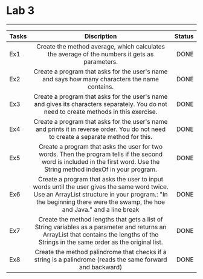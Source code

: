 # Lab 3

---

| Tasks |                                                                                                                 Discription                                                                                                                  | Status |
|-------|:--------------------------------------------------------------------------------------------------------------------------------------------------------------------------------------------------------------------------------------------:|-------:|
| Ex1   |                                                                        Create the method average, which calculates the average of the numbers it gets as parameters.                                                                         |   DONE |
| Ex2   |                                                                        Create a program that asks for the user's name and says how many characters the name contains.                                                                        |   DONE |
| Ex3   |                                                   Create a program that asks for the user's name and gives its characters separately. You do not need to create methods in this exercise.                                                    |   DONE |
| Ex4   |                                         Create a program that asks for the user's name and prints it in reverse order. You do not need to create a separate method for this.                                                                 |   DONE |
| Ex5   |                                  Create a program that asks the user for two words. Then the program tells if the second word is included in the first word. Use the String method indexOf in your program.                                  |   DONE |
| Ex6   |            Create a program that asks the user to input words until the user gives the same word twice. Use an ArrayList structure in your program.: "In the beginning there were the swamp, the hoe and Java." and a line break             |   DONE |
| Ex7   |                           Create the method lengths that gets a list of String variables as a parameter and returns an ArrayList that contains the lengths of the Strings in the same order as the original list.                            |   DONE |
| Ex8   |                                                                  Create the method palindrome that checks if a string is a palindrome (reads the same forward and backward)                                                                  |   DONE |
